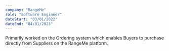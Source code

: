 ```yaml
---
company: "RangeMe"
role: "Software Engineer"
dateStart: "03/01/2022"
dateEnd: "04/01/2023"
---
```


Primarily worked on the Ordering system which enables Buyers to purchase directly from Suppliers on the RangeMe platform. <br>